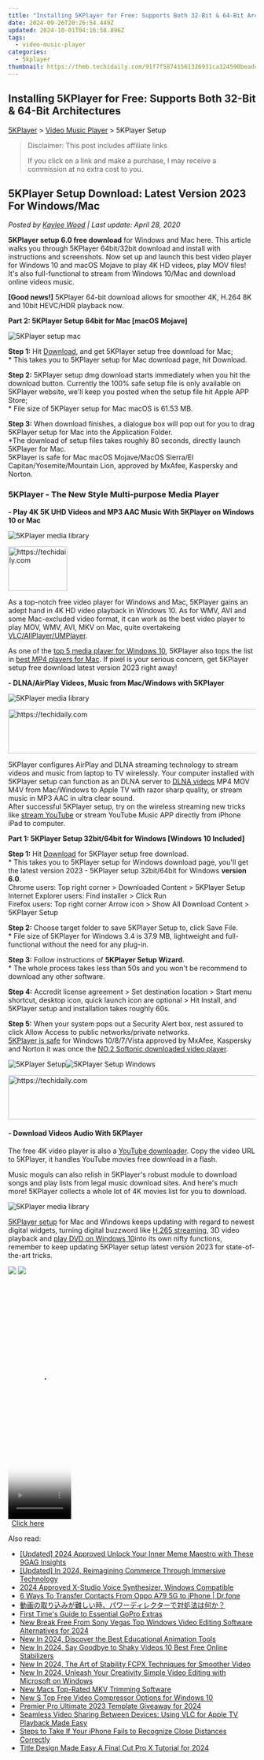 ```yaml
---
title: "Installing 5KPlayer for Free: Supports Both 32-Bit & 64-Bit Architectures"
date: 2024-09-26T20:26:54.449Z
updated: 2024-10-01T04:16:58.896Z
tags:
  - video-music-player
categories:
  - 5kplayer
thumbnail: https://thmb.techidaily.com/91f7f58741561326931ca324590beadc475f32b45bcc3a270b10ca0d40e00353.jpg
---
```


## Installing 5KPlayer for Free: Supports Both 32-Bit & 64-Bit Architectures

[5KPlayer](https://tools.techidaily.com/5kplayer/products/) \> [Video Music Player](https://tools.techidaily.com/5kplayer/video-music-player/) \> 5KPlayer Setup

>  Disclaimer: This post includes affiliate links
>
>  If you click on a link and make a purchase, I may receive a commission at no extra cost to you.
>

## 5KPlayer Setup Download: Latest Version 2023 For Windows/Mac

 _Posted by [Kaylee Wood](https://www.quora.com/profile/Amanda-Hu-21) | Last update: April 28, 2020_

**5KPlayer setup 6.0 free download** for Windows and Mac here. This article walks you through 5KPlayer 64bit/32bit download and install with instructions and screenshots. Now set up and launch this best video player for Windows 10 and macOS Mojave to play 4K HD videos, play MOV files! It's also full-functional to stream from Windows 10/Mac and download online videos music.

**\[Good news!\]** 5KPlayer 64-bit download allows for smoother 4K, H.264 8K and 10bit HEVC/HDR playback now. 

**Part 2: 5KPlayer Setup 64bit for Mac \[macOS Mojave\]**

![5KPlayer setup mac](https://www.5kplayer.com/video-music-player/img/5kp-setup-mac-122303.jpg) 

**Step 1:** Hit [Download](https://tools.techidaily.com/5kplayer/products/), and get 5KPlayer setup free download for Mac;   
 \* This takes you to 5KPlayer setup for Mac download page, hit Download.

**Step 2:** 5KPlayer setup dmg download starts immediately when you hit the download button. Currently the 100% safe setup file is only available on 5KPlayer website, we'll keep you posted when the setup file hit Apple APP Store;  
 \* File size of 5KPlayer setup for Mac macOS is 61.53 MB.

**Step 3:** When download finishes, a dialogue box will pop out for you to drag 5KPlayer setup for Mac into the Application Folder.  
 \*The download of setup files takes roughly 80 seconds, directly launch 5KPlayer for Mac.  
 5KPlayer is safe for Mac macOS Mojave/MacOS Sierra/El Capitan/Yosemite/Mountain Lion, approved by MxAfee, Kaspersky and Norton.

### **5KPlayer - The New Style Multi-purpose Media Player**

**\- Play 4K 5K UHD Videos and MP3 AAC Music With 5KPlayer on Windows 10 or Mac**

![5KPlayer media library](https://www.5kplayer.com/video-music-player/img/screen-s2.png) 

<!-- affiliate ads begin -->
<a href="https://bluetties.sjv.io/c/5597632/2141688/17094" target="_top" id="2141688">
  <img src="//a.impactradius-go.com/display-ad/17094-2141688" border="0" alt="https://techidaily.com" width="120" height="90"/>
</a>
<img height="0" width="0" src="https://bluetties.sjv.io/i/5597632/2141688/17094" style="position:absolute;visibility:hidden;" border="0" />
<!-- affiliate ads end -->

 As a top-notch free video player for Windows and Mac, 5KPlayer gains an adept hand in 4K HD video playback in Windows 10\. As for WMV, AVI and some Mac-excluded video format, it can work as the best video player to play MOV, WMV, AVI, MKV on Mac, quite overtakeing [VLC/AllPlayer/UMPlayer](https://tools.techidaily.com/5kplayer/video-music-player/).

As one of the [top 5 media player for Windows 10](https://tools.techidaily.com/5kplayer/video-music-player/), 5KPlayer also tops the list in [best MP4 players for Mac](https://tools.techidaily.com/5kplayer/video-music-player/). If pixel is your serious concern, get 5KPlayer setup free download latest version 2023 right away!

**\- DLNA/AirPlay Videos, Music from Mac/Windows with 5KPlayer**

![5KPlayer media library](https://www.5kplayer.com/video-music-player/img/screen-s5.png) 

<!-- affiliate ads begin -->
<a href="https://unicoeye.pxf.io/c/5597632/2134238/18498" target="_top" id="2134238">
  <img src="//a.impactradius-go.com/display-ad/18498-2134238" border="0" alt="https://techidaily.com" width="728" height="90"/>
</a>
<img height="0" width="0" src="https://unicoeye.pxf.io/i/5597632/2134238/18498" style="position:absolute;visibility:hidden;" border="0" />
<!-- affiliate ads end -->

5KPlayer configures AirPlay and DLNA streaming technology to stream videos and music from laptop to TV wirelessly. Your computer installed with 5KPlayer setup can function as an DLNA server to [DLNA videos](https://tools.techidaily.com/5kplayer/dlna/) MP4 MOV M4V from Mac/Windows to Apple TV with razor sharp quality, or stream music in MP3 AAC in ultra clear sound.  
 After successful 5KPlayer setup, try on the wireless streaming new tricks like [stream YouTube](https://tools.techidaily.com/5kplayer/airplay/) or stream YouTube Music APP directly from iPhone iPad to computer.

**Part 1: 5KPlayer Setup 32bit/64bit for Windows \[Windows 10 Included\]**

**Step 1:** Hit [Download](https://tools.techidaily.com/5kplayer/products/) for 5KPlayer setup free download.   
 \* This takes you to 5KPlayer setup for Windows download page, you'll get the latest version 2023 - 5KPlayer setup 32bit/64bit for Windows **version 6.0**.  
 Chrome users: Top right corner > Downloaded Content > 5KPlayer Setup  
 Internet Explorer users: Find installer > Click Run  
 Firefox users: Top right corner Arrow icon > Show All Download Content > 5KPlayer Setup

**Step 2:** Choose target folder to save 5KPlayer Setup to, click Save File.  
 \* File size of 5KPlayer for Windows 3.4 is 37.9 MB, lightweight and full-functional without the need for any plug-in.

**Step 3:** Follow instructions of **5KPlayer Setup Wizard**.  
 \* The whole process takes less than 50s and you won't be recommend to download any other software.

**Step 4:** Accredit license agreement > Set destination location > Start menu shortcut, desktop icon, quick launch icon are optional > Hit Install, and 5KPlayer setup and installation takes roughly 60s.

**Step 5:** When your system pops out a Security Alert box, rest assured to click Allow Access to public networks/private networks.   
[5KPlayer is safe](https://tools.techidaily.com/5kplayer/video-music-player/) for Windows 10/8/7/Vista approved by MxAfee, Kaspersky and Norton it was once the [NO.2 Softonic downloaded video player](http://www.businesswire.com/news/home/20151204005211/en/DearMobs-5KPlayer-Rises-Softonic-NO.2-Downloaded-Video).

![5KPlayer Setup](https://www.5kplayer.com/video-music-player/img/5kp-setup-122301.jpg)![5KPlayer Setup Windows](https://www.5kplayer.com/video-music-player/img/5kp-setup-122303.jpg) 

<!-- affiliate ads begin -->
<a href="https://aligracehair.sjv.io/c/5597632/1948881/19272" target="_top" id="1948881">
  <img src="//a.impactradius-go.com/display-ad/19272-1948881" border="0" alt="https://techidaily.com" width="728" height="90"/>
</a>
<img height="0" width="0" src="https://aligracehair.sjv.io/i/5597632/1948881/19272" style="position:absolute;visibility:hidden;" border="0" />
<!-- affiliate ads end -->

#### **\- Download Videos Audio With 5KPlayer**

The free 4K video player is also a [YouTube downloader](https://tools.techidaily.com/5kplayer/youtube-download/). Copy the video URL to 5KPlayer, it handles YouTube movies free download in a flash.

Music moguls can also relish in 5KPlayer's robust module to download songs and play lists from legal music download sites. And here's much more! 5KPlayer collects a whole lot of 4K movies list for you to download.

![5KPlayer media library](https://www.5kplayer.com/video-music-player/img/screen-s3.png) 

[5KPlayer setup](https://tools.techidaily.com/5kplayer/products/) for Mac and Windows keeps updating with regard to newest digital widgets, turning digital buzzword like [H.265 streaming](https://tools.techidaily.com/5kplayer/airplay/), 3D video playback and [play DVD on Windows 10](https://tools.techidaily.com/5kplayer/video-music-player/)into its own nifty functions, remember to keep updating 5KPlayer setup latest version 2023 for state-of-the-art tricks. 

[![](https://www.5kplayer.com/video-music-player/../button/freedownwhitewin.png)](https://tools.techidaily.com/5kplayer/products/) [![](https://www.5kplayer.com/video-music-player/../button/freedownbackmac.png)](https://tools.techidaily.com/5kplayer/products/)

<!-- affiliate ads begin -->
<span id="1977023">
					<video width="128" height="480" style="cursor:pointer"
           poster="//a.impactradius-go.com/display-clicktoplayimage/1977023.png"
           onclick="if(!this.playClicked){this.play();this.setAttribute('controls',true);this.playClicked=true;}">
	   <source src="//a.impactradius-go.com/display-ad/22993-1977023">
	   <img src="//a.impactradius-go.com/display-clicktoplayimage/1977023.png" style="border: none; height: 100%; width: 100%; object-fit: contain">
	</video>
	<div style="width:80px;text-align:center"><a href="javascript:window.open(decodeURIComponent('https%3A%2F%2Fhomestyler.sjv.io%2Fc%2F5597632%2F1977023%2F22993'), '_blank');void(0);">Click here</a></div>
</span>
<img height="0" width="0" src="https://imp.pxf.io/i/5597632/1977023/22993" style="position:absolute;visibility:hidden;" border="0" />
<!-- affiliate ads end -->

<ins class="adsbygoogle"
     style="display:block"
     data-ad-format="autorelaxed"
     data-ad-client="ca-pub-7571918770474297"
     data-ad-slot="1223367746"></ins>

<ins class="adsbygoogle"
     style="display:block"
     data-ad-client="ca-pub-7571918770474297"
     data-ad-slot="8358498916"
     data-ad-format="auto"
     data-full-width-responsive="true"></ins>

<span class="atpl-alsoreadstyle">Also read:</span>
<div><ul>
<li><a href="https://fox-info.techidaily.com/updated-2024-approved-unlock-your-inner-meme-maestro-with-these-9gag-insights/"><u>[Updated] 2024 Approved Unlock Your Inner Meme Maestro with These 9GAG Insights</u></a></li>
<li><a href="https://fox-helps.techidaily.com/updated-in-2024-reimagining-commerce-through-immersive-technology/"><u>[Updated] In 2024, Reimagining Commerce Through Immersive Technology</u></a></li>
<li><a href="https://digital-screen-recording.techidaily.com/2024-approved-x-studio-voice-synthesizer-windows-compatible/"><u>2024 Approved X-Studio Voice Synthesizer, Windows Compatible</u></a></li>
<li><a href="https://blog-min.techidaily.com/6-ways-to-transfer-contacts-from-oppo-a79-5g-to-iphone-drfone-by-drfone-transfer-from-android-transfer-from-android/"><u>6 Ways To Transfer Contacts From Oppo A79 5G to iPhone | Dr.fone</u></a></li>
<li><a href="https://video-capture.techidaily.com/5yuv55s744gu5yplusw44kk6l6844g44gm6zuj44gx44ge5pmc44cb44or44ov44o844oh44kj44os44kv44k44o844gn5aplusplus5yem5rov44gv5l2v44gl77yf/"><u>動画の取り込みが難しい時、パワーディレクターで対処法は何か？</u></a></li>
<li><a href="https://extra-resources.techidaily.com/first-times-guide-to-essential-gopro-extras/"><u>First Time's Guide to Essential GoPro Extras</u></a></li>
<li><a href="https://video-creation-software.techidaily.com/new-break-free-from-sony-vegas-top-windows-video-editing-software-alternatives-for-2024/"><u>New Break Free From Sony Vegas Top Windows Video Editing Software Alternatives for 2024</u></a></li>
<li><a href="https://video-creation-software.techidaily.com/new-in-2024-discover-the-best-educational-animation-tools/"><u>New In 2024, Discover the Best Educational Animation Tools</u></a></li>
<li><a href="https://video-creation-software.techidaily.com/new-in-2024-say-goodbye-to-shaky-videos-10-best-free-online-stabilizers/"><u>New In 2024, Say Goodbye to Shaky Videos 10 Best Free Online Stabilizers</u></a></li>
<li><a href="https://video-creation-software.techidaily.com/new-in-2024-the-art-of-stability-fcpx-techniques-for-smoother-video/"><u>New In 2024, The Art of Stability FCPX Techniques for Smoother Video</u></a></li>
<li><a href="https://video-creation-software.techidaily.com/new-in-2024-unleash-your-creativity-simple-video-editing-with-microsoft-on-windows/"><u>New In 2024, Unleash Your Creativity Simple Video Editing with Microsoft on Windows</u></a></li>
<li><a href="https://video-creation-software.techidaily.com/new-macs-top-rated-mkv-trimming-software/"><u>New Macs Top-Rated MKV Trimming Software</u></a></li>
<li><a href="https://video-creation-software.techidaily.com/new-s-top-free-video-compressor-options-for-windows-10/"><u>New S Top Free Video Compressor Options for Windows 10</u></a></li>
<li><a href="https://extra-approaches.techidaily.com/premier-pro-ultimate-2023-template-giveaway-for-2024/"><u>Premier Pro Ultimate 2023 Template Giveaway for 2024</u></a></li>
<li><a href="https://technical-tips.techidaily.com/seamless-video-sharing-between-devices-using-vlc-for-apple-tv-playback-made-easy/"><u>Seamless Video Sharing Between Devices: Using VLC for Apple TV Playback Made Easy</u></a></li>
<li><a href="https://fox-that.techidaily.com/steps-to-take-if-your-iphone-fails-to-recognize-close-distances-correctly/"><u>Steps to Take If Your iPhone Fails to Recognize Close Distances Correctly</u></a></li>
<li><a href="https://video-creation-software.techidaily.com/title-design-made-easy-a-final-cut-pro-x-tutorial-for-2024/"><u>Title Design Made Easy A Final Cut Pro X Tutorial for 2024</u></a></li>
</ul></div>

